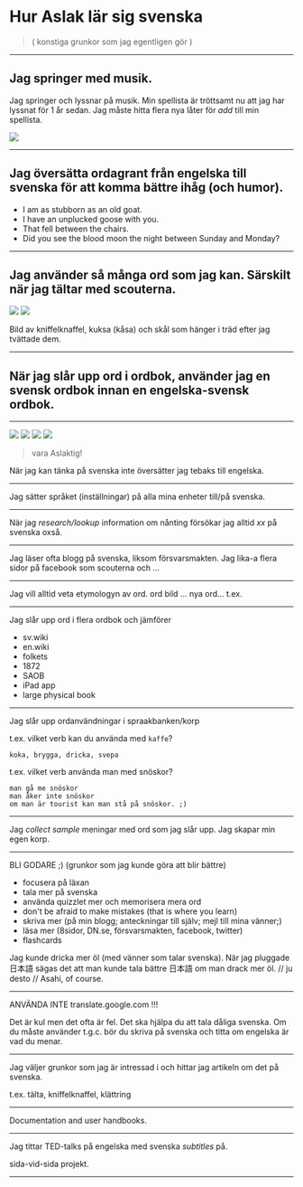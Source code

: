 <!-- 
title: Hur Aslak lär sig svenska
contributors: Aslak Arþursson, Ross DeMeyere 
revised: 2015-11-07 15:50 
notes: formatted as a post for aslak.se
 -->


# Hur Aslak lär sig svenska

> ( konstiga grunkor som jag egentligen gör )

---

## Jag springer med musik.

Jag springer och lyssnar på musik.
Min spellista är tröttsamt nu att jag har lyssnat för 1 år sedan.
Jag måste hitta flera nya låter för _add_ till min spellista.

<img src="http://s3.demeyere.com/sv/spellista.png" />

---

## Jag översätta ordagrant från engelska till svenska för att komma bättre ihåg (och humor).

* I am as stubborn as an old goat.
* I have an unplucked goose with you.
* That fell between the chairs.
* Did you see the blood moon the night between Sunday and Monday?

---

## Jag använder så många ord som jag kan. Särskilt när jag tältar med scouterna.

<div class="feature-imagery-block feature-imagery-block-2 clearfix">
<img src="http://s3.demeyere.com/sv/2015-fall-camporee-messkit-instagram.jpg"/>
<img src="http://s3.demeyere.com/sv/2015-fall-camporee-site-instagram.jpg"/>
<!-- /feature-imagery-block --></div>

Bild av kniffelknaffel, kuksa (kåsa) och skål som hänger i träd efter jag tvättade dem.

---

## När jag slår upp ord i ordbok, använder jag en svensk ordbok innan en engelska-svensk ordbok.

---
<div class="feature-imagery-block feature-imagery-block-4 clearfix">
<img src="http://s3.demeyere.com/sv/temperatur.png"/>
<img src="http://s3.demeyere.com/sv/knoga-ordbok.png"/>
<img src="http://s3.demeyere.com/sv/forsvarsmakten-terrangorientering.png"/>
<img src="http://s3.demeyere.com/sv/scouterna-egen-o.png"/>
<!-- /feature-imagery-block --></div>

> vara Aslaktig!
<!-- Aslak-aktig -->




När jag kan tänka på svenska inte översätter jag tebaks till engelska.
- - -
Jag sätter språket (inställningar) på alla mina enheter till/på svenska.
- - -
När jag _research/lookup_ information om nånting försökar jag alltid _xx_ på svenska oxså.
- - -
Jag läser ofta blogg på svenska, liksom försvarsmakten.
Jag lika-a flera sidor på facebook som scouterna och ...
- - -
Jag vill alltid veta etymologyn av ord. ord bild ... nya ord... t.ex.
- - -
Jag slår upp ord i flera ordbok och jämförer

* sv.wiki
* en.wiki
* folkets
* 1872
* SAOB
* iPad app
* large physical book

- - -
Jag slår upp ordanvändningar i spraakbanken/korp

t.ex. vilket verb kan du använda med `kaffe`?

    koka, brygga, dricka, svepa
    
t.ex. vilket verb använda man med snöskor?

    man gå me snöskor
    man åker inte snöskor
    om man är tourist kan man stå på snöskor. ;)
    
- - -
Jag _collect_ _sample_ meningar med ord som jag slår upp.
Jag skapar min egen korp.
- - -

BLI GODARE  ;)
(grunkor som jag kunde göra att blir bättre)

* focusera på läxan
* tala mer på svenska
* använda quizzlet mer och memorisera mera ord
* don't be afraid to make mistakes (that is where you learn)
* skriva mer (på min blogg; anteckningar till själv; mejl till mina vänner;)
* läsa mer (8sidor, DN.se, försvarsmakten, facebook, twitter)
* flashcards

Jag kunde dricka mer öl (med vänner som talar svenska). 
När jag pluggade 日本語 sägas det att man kunde tala bättre 日本語 om man drack mer öl. // ju desto // Asahi, of course.

- - -

ANVÄNDA INTE translate.google.com !!!

Det är kul men det ofta är fel.
Det ska hjälpa du att tala dåliga svenska.
Om du måste använder t.g.c. bör du skriva på svenska och titta om engelska är vad du menar.

- - -

Jag väljer grunkor som jag är intressad i och hittar jag artikeln om det på svenska.

t.ex. tälta, kniffelknaffel, klättring

- - -
Documentation and user handbooks.

- - -

Jag tittar TED-talks på engelska med svenska _subtitles_ på.

sida-vid-sida projekt.

- - -


